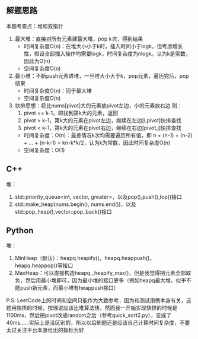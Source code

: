 ## 解题思路
本题考查点：堆和双指针

1. 最大堆：直接对所有元素建最大堆，pop k次，得到结果
    + 时间复杂度O(n)：在堆大小小于k时，插入时间小于logk，但考虑增长性，假设全部插入操作均需要logk，时间复杂度为nlogk。认为k是常数，因此为O(n)
    + 空间复杂度O(n)
2. 最小堆：不断push元素进堆，一旦堆大小大于k，pop元素，遍历完后，pop结果
    + 时间复杂度O(n)：同于最大堆
    + 空间复杂度O(n)
3. 快排思想：将比nums[pivot]大的元素放pivot左边，小的元素放右边
    则：
    1. pivot == k-1，即找到第k大的元素，返回
    2. pivot >  k-1，第k大的元素在pivot左边，继续在左边[i,pivot]快排查找
    3. pivot <  k-1，第k大的元素在pivot右边，继续在右边[pivot,j]快排查找
    + 时间复杂度：O(n)：最差情况k次均需要遍历所有值，即 n + (n-1) + (n-2) + ... + (n-k-1) = kn-k*k/2，认为k为常数，因此时间复杂度O(n)
    + 空间复杂度：O(1)

## C++
堆：
1. std::priority_queue<int, vector<int>, greater<int>>，以及pop(),push(),top()接口
2. std::make_heap(nums.begin(), nums.end())，以及std::pop_heap(),vector::pop_back()接口

## Python
堆：
1. MinHeap（默认）：heapq.heapify()，heapq.heappush()，heapq.heappop()等接口
2. MaxHeap：可以直接构造heapq.\_heapify\_max()，但是我觉得把元素全部取负，然后用最小堆即可，因为最小堆的接口更多（例如heapq最大堆，似乎不能push新元素，而最小堆有heappush接口）

P.S. LeetCode上的时间和空间只能作为大致参考，因为和测试用例本身有关，这题用快排的时候，按理说应该比堆算法快，然而我一开始实现快排的时候是1100ms，然后把pivot改成random之后（参考quick_sort2.py），变成了40ms……实际上是没区别的，所以以后刷题还是应该自己计算时间复杂度，不要太过关注平台本身给出的指标为好
